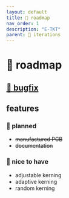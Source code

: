 ```yaml
---
layout: default
title: 🚀 roadmap
nav_order: 1
description: "E-TKT"
parent: 🧬 iterations
---
```


# 🚀 **roadmap**

## [🐛 bugfix](https://github.com/andreisperid/E-TKT/issues?q=is%3Aopen+is%3Aissue+label%3Abug)

## features
### 📌 planned
- ~~manufactured PCB~~
- ~~documentation~~

### 🎈 nice to have
- adjustable kerning
- adaptive kerning
- random kerning